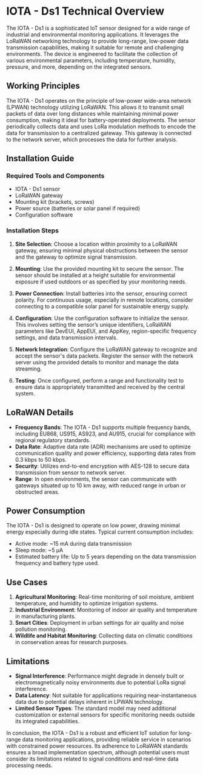 # IOTA - Ds1 Technical Overview

The IOTA - Ds1 is a sophisticated IoT sensor designed for a wide range of industrial and environmental monitoring applications. It leverages the LoRaWAN networking technology to provide long-range, low-power data transmission capabilities, making it suitable for remote and challenging environments. The device is engineered to facilitate the collection of various environmental parameters, including temperature, humidity, pressure, and more, depending on the integrated sensors.

## Working Principles

The IOTA - Ds1 operates on the principle of low-power wide-area network (LPWAN) technology utilizing LoRaWAN. This allows it to transmit small packets of data over long distances while maintaining minimal power consumption, making it ideal for battery-operated deployments. The sensor periodically collects data and uses LoRa modulation methods to encode the data for transmission to a centralized gateway. This gateway is connected to the network server, which processes the data for further analysis.

## Installation Guide

### Required Tools and Components

- IOTA - Ds1 sensor
- LoRaWAN gateway
- Mounting kit (brackets, screws)
- Power source (batteries or solar panel if required)
- Configuration software

### Installation Steps

1. **Site Selection**: Choose a location within proximity to a LoRaWAN gateway, ensuring minimal physical obstructions between the sensor and the gateway to optimize signal transmission.

2. **Mounting**: Use the provided mounting kit to secure the sensor. The sensor should be installed at a height suitable for environmental exposure if used outdoors or as specified by your monitoring needs.

3. **Power Connection**: Install batteries into the sensor, ensuring correct polarity. For continuous usage, especially in remote locations, consider connecting to a compatible solar panel for sustainable energy supply.

4. **Configuration**: Use the configuration software to initialize the sensor. This involves setting the sensor’s unique identifiers, LoRaWAN parameters like DevEUI, AppEUI, and AppKey, region-specific frequency settings, and data transmission intervals.

5. **Network Integration**: Configure the LoRaWAN gateway to recognize and accept the sensor's data packets. Register the sensor with the network server using the provided details to monitor and manage the data streaming.

6. **Testing**: Once configured, perform a range and functionality test to ensure data is appropriately transmitted and received by the central system.

## LoRaWAN Details

- **Frequency Bands**: The IOTA - Ds1 supports multiple frequency bands, including EU868, US915, AS923, and AU915, crucial for compliance with regional regulatory standards.
- **Data Rate**: Adaptive data rate (ADR) mechanisms are used to optimize communication quality and power efficiency, supporting data rates from 0.3 kbps to 50 kbps.
- **Security**: Utilizes end-to-end encryption with AES-128 to secure data transmission from sensor to network server.
- **Range**: In open environments, the sensor can communicate with gateways situated up to 10 km away, with reduced range in urban or obstructed areas.

## Power Consumption

The IOTA - Ds1 is designed to operate on low power, drawing minimal energy especially during idle states. Typical current consumption includes:

- Active mode: ~15 mA during data transmission
- Sleep mode: ~5 μA
- Estimated battery life: Up to 5 years depending on the data transmission frequency and battery type used.

## Use Cases

1. **Agricultural Monitoring**: Real-time monitoring of soil moisture, ambient temperature, and humidity to optimize irrigation systems.
2. **Industrial Environment**: Monitoring of indoor air quality and temperature in manufacturing plants.
3. **Smart Cities**: Deployment in urban settings for air quality and noise pollution monitoring.
4. **Wildlife and Habitat Monitoring**: Collecting data on climatic conditions in conservation areas for research purposes.

## Limitations

- **Signal Interference**: Performance might degrade in densely built or electromagnetically noisy environments due to potential LoRa signal interference.
- **Data Latency**: Not suitable for applications requiring near-instantaneous data due to potential delays inherent in LPWAN technology.
- **Limited Sensor Types**: The standard model may need additional customization or external sensors for specific monitoring needs outside its integrated capabilities.

In conclusion, the IOTA - Ds1 is a robust and efficient IoT solution for long-range data monitoring applications, providing reliable service in scenarios with constrained power resources. Its adherence to LoRaWAN standards ensures a broad implementation spectrum, although potential users must consider its limitations related to signal conditions and real-time data processing needs.